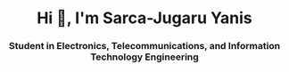 <h1 align="center">Hi 👋, I'm Sarca-Jugaru Yanis</h1>
<h3 align="center">Student in Electronics, Telecommunications, and Information Technology Engineering</h3>


<p align="left">
</p>
